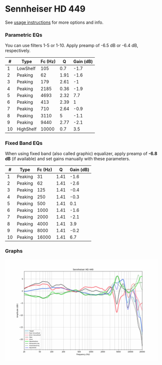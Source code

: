 # Sennheiser HD 449
See [usage instructions](https://github.com/jaakkopasanen/AutoEq#usage) for more options and info.

### Parametric EQs
You can use filters 1-5 or 1-10. Apply preamp of -6.5 dB or -6.4 dB, respectively.

|   # | Type      |   Fc (Hz) |    Q |   Gain (dB) |
|-----|-----------|-----------|------|-------------|
|   1 | LowShelf  |       105 | 0.7  |        -1.7 |
|   2 | Peaking   |        62 | 1.91 |        -1.6 |
|   3 | Peaking   |       179 | 2.61 |        -1   |
|   4 | Peaking   |      2185 | 0.36 |        -1.9 |
|   5 | Peaking   |      4693 | 2.32 |         7.7 |
|   6 | Peaking   |       413 | 2.39 |         1   |
|   7 | Peaking   |       710 | 2.64 |        -0.9 |
|   8 | Peaking   |      3110 | 5    |        -1.1 |
|   9 | Peaking   |      9440 | 2.77 |        -2.1 |
|  10 | HighShelf |     10000 | 0.7  |         3.5 |

### Fixed Band EQs
When using fixed band (also called graphic) equalizer, apply preamp of **-6.8 dB** (if available) and set gains manually with these parameters.

|   # | Type    |   Fc (Hz) |    Q |   Gain (dB) |
|-----|---------|-----------|------|-------------|
|   1 | Peaking |        31 | 1.41 |        -1.6 |
|   2 | Peaking |        62 | 1.41 |        -2.6 |
|   3 | Peaking |       125 | 1.41 |        -0.4 |
|   4 | Peaking |       250 | 1.41 |        -0.3 |
|   5 | Peaking |       500 | 1.41 |         0.1 |
|   6 | Peaking |      1000 | 1.41 |        -1.6 |
|   7 | Peaking |      2000 | 1.41 |        -2.1 |
|   8 | Peaking |      4000 | 1.41 |         3.9 |
|   9 | Peaking |      8000 | 1.41 |        -0.2 |
|  10 | Peaking |     16000 | 1.41 |         6.7 |

### Graphs
![](./Sennheiser%20HD%20449.png)
